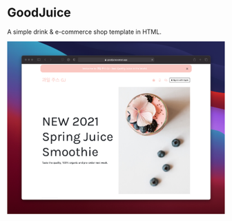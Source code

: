 # GoodJuice
A simple drink & e-commerce shop template in HTML.

![Screenshot](https://raw.githubusercontent.com/1998code/GoodJuice/frontend/CleanShot%202021-03-15%20at%2020.59.36%402x.png)
